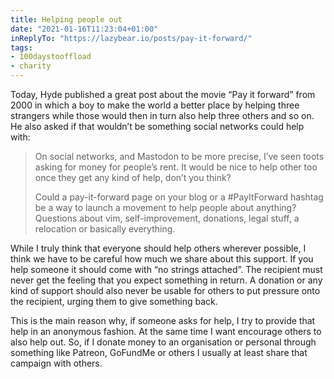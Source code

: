 ```yaml
---
title: Helping people out
date: "2021-01-16T11:23:04+01:00"
inReplyTo: "https://lazybear.io/posts/pay-it-forward/"
tags:
- 100daystooffload
- charity
---
```


Today, Hyde published a great post about the movie “Pay it forward” from 2000 in which a boy to make the world a better place by helping three strangers while those would then in turn also help three others and so on. He also asked if that wouldn’t be something social networks could help with:

> On social networks, and Mastodon to be more precise, I’ve seen toots asking for money for people’s rent. It would be nice to help other too once they get any kind of help, don’t you think?
> 
> Could a pay-it-forward page on your blog or a #PayItForward hashtag be a way to launch a movement to help people about anything? Questions about vim, self-improvement, donations, legal stuff, a relocation or basically everything.

While I truly think that everyone should help others wherever possible, I think we have to be careful how much we share about this support. If you help someone it should come with “no strings attached”. The recipient must never get the feeling that you expect something in return. A donation or any kind of support should also never be usable for others to put pressure onto the recipient, urging them to give something back.

This is the main reason why, if someone asks for help, I try to provide that help in an anonymous fashion. At the same time I want encourage others to also help out. So, if I donate money to an organisation or personal through something like Patreon, GoFundMe or others I usually at least share that campaign with others.
